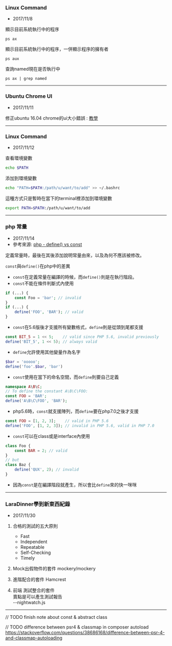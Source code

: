 ### Linux Command
* 2017/11/8

顯示目前系統執行中的程序
``` 
ps ax 
```

顯示目前系統執行中的程序，一併顯示程序的擁有者
```
ps aux
```

查詢named現在是否執行中
```
ps ax | grep named
```
---
### Ubuntu Chrome UI
* 2017/11/11

修正ubuntu 16.04 chrome的ui大小錯誤 : [教學](https://superuser.com/questions/1116767/chrome-ui-size-zoom-levels-in-ubuntu-16-04)

---
### Linux Command
* 2017/11/12

查看環境變數
```bash
echo $PATH
```

添加到環境變數
```bash
echo "PATH=$PATH:/path/u/want/to/add" >> ~/.bashrc
```

這種方式只是暫時在當下的terminal裡添加到環境變數
```bash
export PATH=$PATH:/path/u/want/to/add
```

---
### php 常量
* 2017/11/14
* 參考來源: [php - define() vs const](https://stackoverflow.com/questions/2447791/define-vs-const)

定義常量時，最後在其後添加說明常量由來，以及為何不應該被修改。

`const`與`define()`在php中的差異

* `const`在定義常量在編譯的時候，而`define()`則是在執行階段。
* `const`不能在條件判斷式內使用
```php
if (...) {
    const Foo = 'bar'; // invalid
}
if (...) {
    define('FOO', 'BAR'); // valid
}
```

* `const`在5.6版後才支援所有變數格式，`define`則是從頭到尾都支援
```php
const BIT_5 = 1 << 5;    // valid since PHP 5.6, invalid previously
define('BIT_5', 1 << 5); // always valid
```

* `define`允許使用其他變量作為名字
```php
$bar = 'ooooo';
define('foo'.$bar, 'bar')
```

* `const`使用在當下的命名空間，而`define`則要自己定義
```php
namespace A\B\C;
// To define the constant A\B\C\FOO:
const FOO = 'BAR';
define('A\B\C\FOO', 'BAR');
```

* php5.6時，`const`就支援陣列，而`define`要在php7.0之後才支援
```php
const FOO = [1, 2, 3];    // valid in PHP 5.6
define('FOO', [1, 2, 3]); // invalid in PHP 5.6, valid in PHP 7.0
```

* `const`可以在class或是interface內使用
```php
class Foo {
    const BAR = 2; // valid
}
// but
class Baz {
    define('QUX', 2); // invalid
}
```

* 因為`const`是在編譯階段就產生，所以會比`define`來的快一咪咪

---

### LaraDinner學到新東西紀錄
* 2017/11/30

1. 合格的測試的五大原則
    * Fast
    * Independent
    * Repeatable
    * Self-Checking
    * Timely

2. Mock出假物件的套件 mockery/mockery
3. 進階配合的套件 Hamcrest

4. 前端 測試整合的套件  
賣點是可以產生測試報告  
--nightwatch.js

---



// TODO finish note about const & abstract class

// TODO difference between psr4 & classmap in composer autoload
https://stackoverflow.com/questions/38686168/difference-between-psr-4-and-classmap-autoloading